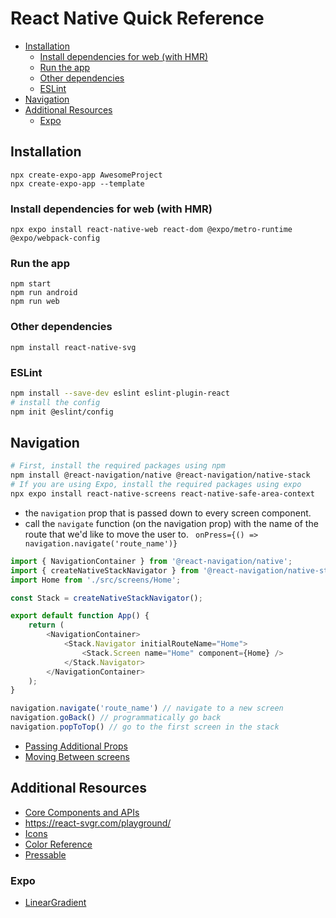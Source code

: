 # React Native Quick Reference
<!-- TOC -->

- [Installation](#installation)
    - [Install dependencies for web (with HMR)](#install-dependencies-for-web-with-hmr)
    - [Run the app](#run-the-app)
    - [Other dependencies](#other-dependencies)
    - [ESLint](#eslint)
- [Navigation](#navigation)
- [Additional Resources](#additional-resources)
    - [Expo](#expo)

<!-- /TOC -->
<a id="markdown-installation" name="installation"></a>

## Installation

```
npx create-expo-app AwesomeProject
npx create-expo-app --template
```

<a id="markdown-install-dependencies-for-web-with-hmr" name="install-dependencies-for-web-with-hmr"></a>

### Install dependencies for web (with HMR)

```
npx expo install react-native-web react-dom @expo/metro-runtime @expo/webpack-config
```

<a id="markdown-run-the-app" name="run-the-app"></a>

### Run the app

```
npm start
npm run android
npm run web
```

<a id="markdown-other-dependencies" name="other-dependencies"></a>

### Other dependencies

```
npm install react-native-svg
```

<a id="markdown-eslint" name="eslint"></a>

### ESLint

```bash
npm install --save-dev eslint eslint-plugin-react
# install the config
npm init @eslint/config
```
<!-- eslint-plugin-react-native -->



<a id="markdown-navigation" name="navigation"></a>

## Navigation

```bash
# First, install the required packages using npm
npm install @react-navigation/native @react-navigation/native-stack
# If you are using Expo, install the required packages using expo
npx expo install react-native-screens react-native-safe-area-context
```

- the `navigation` prop that is passed down to every screen component.
- call the `navigate` function (on the navigation prop) with the name of the route that
  we'd like to move the user to. ` onPress={() => navigation.navigate('route_name')}`

```js
import { NavigationContainer } from '@react-navigation/native';
import { createNativeStackNavigator } from '@react-navigation/native-stack';
import Home from './src/screens/Home';

const Stack = createNativeStackNavigator();

export default function App() {
    return (
        <NavigationContainer>
            <Stack.Navigator initialRouteName="Home">
                <Stack.Screen name="Home" component={Home} />
            </Stack.Navigator>
        </NavigationContainer>
    );
}
```

```js
navigation.navigate('route_name') // navigate to a new screen
navigation.goBack() // programmatically go back
navigation.popToTop() // go to the first screen in the stack
```

- <a href="https://reactnavigation.org/docs/hello-react-navigation#passing-additional-props" target="blank">Passing Additional Props</a>
- <a href="https://reactnavigation.org/docs/navigating" target="blank">Moving Between screens</a>

<a id="markdown-additional-resources" name="additional-resources"></a>

## Additional Resources

- <a href="https://reactnative.dev/docs/components-and-apis" target="blank">Core Components and APIs</a>
- <a href="https://react-svgr.com/playground/" target="blank">https://react-svgr.com/playground/</a>
- <a href="https://icons.expo.fyi/Index" target="blank">Icons</a>
- <a href="https://reactnative.dev/docs/colors" target="blank">Color Reference</a>
- <a href="https://reactnative.dev/docs/pressable" target="blank">Pressable</a>
<a id="markdown-expo" name="expo"></a>

### Expo

- <a href="https://docs.expo.dev/versions/latest/sdk/linear-gradient/" target="blank">LinearGradient</a>

